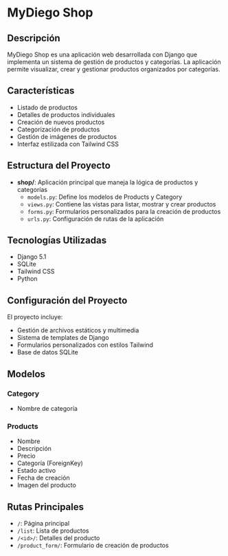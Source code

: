 # MyDiego Shop

## Descripción
MyDiego Shop es una aplicación web desarrollada con Django que implementa un sistema de gestión de productos y categorías. La aplicación permite visualizar, crear y gestionar productos organizados por categorías.

## Características
- Listado de productos
- Detalles de productos individuales
- Creación de nuevos productos
- Categorización de productos
- Gestión de imágenes de productos
- Interfaz estilizada con Tailwind CSS

## Estructura del Proyecto
- **shop/**: Aplicación principal que maneja la lógica de productos y categorías
  - `models.py`: Define los modelos de Products y Category
  - `views.py`: Contiene las vistas para listar, mostrar y crear productos
  - `forms.py`: Formularios personalizados para la creación de productos
  - `urls.py`: Configuración de rutas de la aplicación

## Tecnologías Utilizadas
- Django 5.1
- SQLite
- Tailwind CSS
- Python

## Configuración del Proyecto
El proyecto incluye:
- Gestión de archivos estáticos y multimedia
- Sistema de templates de Django
- Formularios personalizados con estilos Tailwind
- Base de datos SQLite

## Modelos
### Category
- Nombre de categoría

### Products
- Nombre
- Descripción
- Precio
- Categoría (ForeignKey)
- Estado activo
- Fecha de creación
- Imagen del producto

## Rutas Principales
- `/`: Página principal
- `/list`: Lista de productos
- `/<id>/`: Detalles del producto
- `/product_form/`: Formulario de creación de productos
